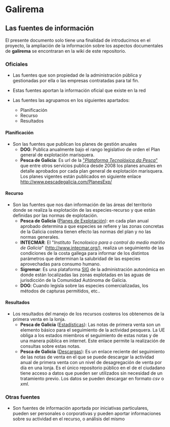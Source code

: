# Galirema

## Las fuentes de información

El presente documento solo tiene una finalidad  de introducirnos en el proyecto, la ampliación de la información sobre los aspectos documentales de __galirema__ se encontraran en la wiki de este repositorio.

### Oficiales

* Las fuentes que son propiedad de la administración pública y gestionadas por ella o las empresas contratadas para tal fin.

* Estas fuentes aportan la información oficial que existe en la red

* Las fuentes las agrupamos en los siguientes apartados:
	+ Planificación
	+ Recurso
	+ Resultados


#### Planificación
* Son las fuentes que publican los planes de gestión anuales
	* __DOG__: Publica anualmente bajo el rango legislativo de orden el Plan general de explotación marisquera.  
	+ __Pesca de Galicia__: Es url de la ["_Plataforma Tecnolóxica da Pesca_"][] que entre otros servicios publica desde 2008 los planes anuales en detalle aprobados por cada plan general de explotación marisquera. Los planes vigentes están publicados en siguiente enlace <http://www.pescadegalicia.com/PlanesExp/>  


#### Recurso
* Son las fuentes que nos dan información de las áreas del territorio donde se realiza la explotación de las especies-recurso y que están definidas por las normas de explotación.
	* __Pesca de Galicia__ ([Planes de Explotación][]): en cada plan anual aprobado determina a que especies se refiere y las zonas concretas de la Galicia costera tienen efecto las normas del plan y no las normas generales.  
	* __INTECMAR__: El "_Instituto Tecnoloxico para o control do medio mariño de Galicia_" (<http://www.intecmar.org/>), realiza un seguimiento de las condiciones de la costa  gallega para informar de los distintos parámetros que determinan la salubridad de las especies aprovechadas para consumo humano.  
	* __Sigremar__: Es una plataforma [SIG][] de la administración autonómica en donde están localizadas las zonas explotadas en las aguas de jurisdicción de la Comunidad Autónoma de Galicia.  
	* __DOG__: Cuando legisla sobre las especies comercializadas, los métodos de capturas permitidos, etc.. 


#### Resultados
* Los resultados del manejo de los recursos costeros los obtenemos de la primera venta en la lonja.
	+ __Pesca de Galicia__ ([Estadísticas][]): Las notas de primera venta son un elemento básico para el seguimiento de la actividad pesquera. La UE obliga a los estados miembros el seguimiento de estas notas y de una manera pública en internet. Este enlace permite la realización de consultas sobre estas notas.  
	+ __Pesca de Galicia__ ([Descargas][]): Es un enlace reciente del seguimiento de las notas de venta en el que se puede descargar la actividad anual de primera venta con un nivel de desagregación de venta por día en una lonja. Es el único repositorio público en el de el ciudadano tiene acceso a datos que pueden ser utilizados sin necesidad de un tratamiento previo. Los datos se pueden descargar en formato _csv_ o _xml_.  

### Otras fuentes 

* Son fuentes de información aportada por iniciativas particulares, pueden ser personales o corporativas y pueden aportar informaciones sobre su actividad en el recurso, o análisis del mismo


 ["_Plataforma Tecnolóxica da Pesca_"]: http://www.pescadegalicia.com/
 [SIG]: http://goo.gl/pdO6x
 [Estadísticas]: http://www.pescadegalicia.com/estadisticas.html
 [Descargas]: http://www.pescadegalicia.com/gl/descargas
 [Planes de Explotación]: http://www.pescadegalicia.com/PlanesExp/
